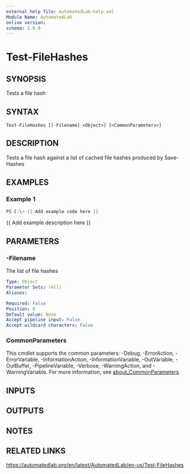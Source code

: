 ```yaml
---
external help file: AutomatedLab-help.xml
Module Name: AutomatedLab
online version:
schema: 2.0.0
---
```


# Test-FileHashes

## SYNOPSIS
Tests a file hash

## SYNTAX

```
Test-FileHashes [[-Filename] <Object>] [<CommonParameters>]
```

## DESCRIPTION
Tests a file hash against a list of cached file hashes produced by Save-Hashes

## EXAMPLES

### Example 1
```powershell
PS C:\> {{ Add example code here }}
```

{{ Add example description here }}

## PARAMETERS

### -Filename
The list of file hashes

```yaml
Type: Object
Parameter Sets: (All)
Aliases:

Required: False
Position: 0
Default value: None
Accept pipeline input: False
Accept wildcard characters: False
```

### CommonParameters
This cmdlet supports the common parameters: -Debug, -ErrorAction, -ErrorVariable, -InformationAction, -InformationVariable, -OutVariable, -OutBuffer, -PipelineVariable, -Verbose, -WarningAction, and -WarningVariable. For more information, see [about_CommonParameters](http://go.microsoft.com/fwlink/?LinkID=113216).

## INPUTS

## OUTPUTS

## NOTES

## RELATED LINKS
https://automatedlab.org/en/latest/AutomatedLab/en-us/Test-FileHashes
